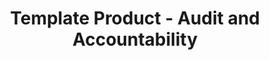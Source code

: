 ---
permalink: /product-documents/template-product/nist-800-53/au/
layout: control_family
title: Template Product - Audit and Accountability
category: Product Documents
lead: |
  Control responses for NIST 800-53 rev4.
subnav:
  data: components.template-product.satisfies
  href: ['#%', control_key]
  text: control_key
product_info:
  name: Template Product
  opencontrol_component: template-product
  control_family_shorthand: AU
---